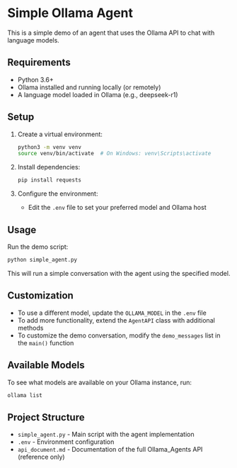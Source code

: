 # Simple Ollama Agent

This is a simple demo of an agent that uses the Ollama API to chat with language models.

## Requirements

- Python 3.6+
- Ollama installed and running locally (or remotely)
- A language model loaded in Ollama (e.g., deepseek-r1)

## Setup

1. Create a virtual environment:
   ```bash
   python3 -m venv venv
   source venv/bin/activate  # On Windows: venv\Scripts\activate
   ```

2. Install dependencies:
   ```bash
   pip install requests
   ```

3. Configure the environment:
   - Edit the `.env` file to set your preferred model and Ollama host

## Usage

Run the demo script:
```bash
python simple_agent.py
```

This will run a simple conversation with the agent using the specified model.

## Customization

- To use a different model, update the `OLLAMA_MODEL` in the `.env` file
- To add more functionality, extend the `AgentAPI` class with additional methods
- To customize the demo conversation, modify the `demo_messages` list in the `main()` function

## Available Models

To see what models are available on your Ollama instance, run:
```bash
ollama list
```

## Project Structure

- `simple_agent.py` - Main script with the agent implementation
- `.env` - Environment configuration
- `api_document.md` - Documentation of the full Ollama_Agents API (reference only)